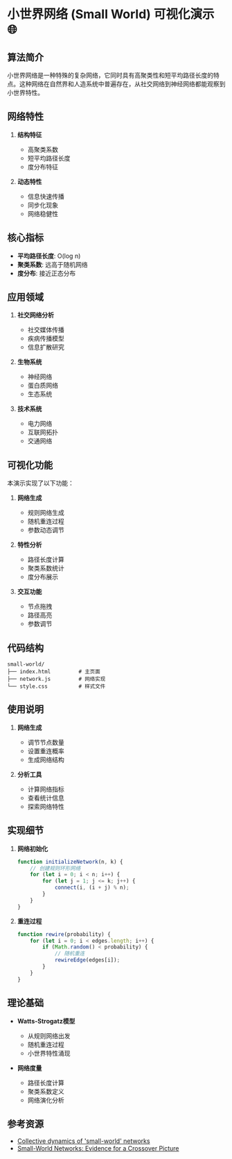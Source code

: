 # 小世界网络 (Small World) 可视化演示 🌐

## 算法简介

小世界网络是一种特殊的复杂网络，它同时具有高聚类性和短平均路径长度的特点。这种网络在自然界和人造系统中普遍存在，从社交网络到神经网络都能观察到小世界特性。

## 网络特性

1. **结构特征**
   - 高聚类系数
   - 短平均路径长度
   - 度分布特征

2. **动态特性**
   - 信息快速传播
   - 同步化现象
   - 网络稳健性

## 核心指标

- **平均路径长度**: O(log n)
- **聚类系数**: 远高于随机网络
- **度分布**: 接近正态分布

## 应用领域

1. **社交网络分析**
   - 社交媒体传播
   - 疾病传播模型
   - 信息扩散研究

2. **生物系统**
   - 神经网络
   - 蛋白质网络
   - 生态系统

3. **技术系统**
   - 电力网络
   - 互联网拓扑
   - 交通网络

## 可视化功能

本演示实现了以下功能：

1. **网络生成**
   - 规则网络生成
   - 随机重连过程
   - 参数动态调节

2. **特性分析**
   - 路径长度计算
   - 聚类系数统计
   - 度分布展示

3. **交互功能**
   - 节点拖拽
   - 路径高亮
   - 参数调节

## 代码结构

```
small-world/
├── index.html         # 主页面
├── network.js         # 网络实现
└── style.css          # 样式文件
```

## 使用说明

1. **网络生成**
   - 调节节点数量
   - 设置重连概率
   - 生成网络结构

2. **分析工具**
   - 计算网络指标
   - 查看统计信息
   - 探索网络特性

## 实现细节

1. **网络初始化**
   ```javascript
   function initializeNetwork(n, k) {
       // 创建规则环形网络
       for (let i = 0; i < n; i++) {
           for (let j = 1; j <= k; j++) {
               connect(i, (i + j) % n);
           }
       }
   }
   ```

2. **重连过程**
   ```javascript
   function rewire(probability) {
       for (let i = 0; i < edges.length; i++) {
           if (Math.random() < probability) {
               // 随机重连
               rewireEdge(edges[i]);
           }
       }
   }
   ```

## 理论基础

- **Watts-Strogatz模型**
  - 从规则网络出发
  - 随机重连过程
  - 小世界特性涌现

- **网络度量**
  - 路径长度计算
  - 聚类系数定义
  - 网络演化分析

## 参考资源

- [Collective dynamics of 'small-world' networks](https://www.nature.com/articles/30918)
- [Small-World Networks: Evidence for a Crossover Picture](https://journals.aps.org/prl/abstract/10.1103/PhysRevLett.84.3201)
